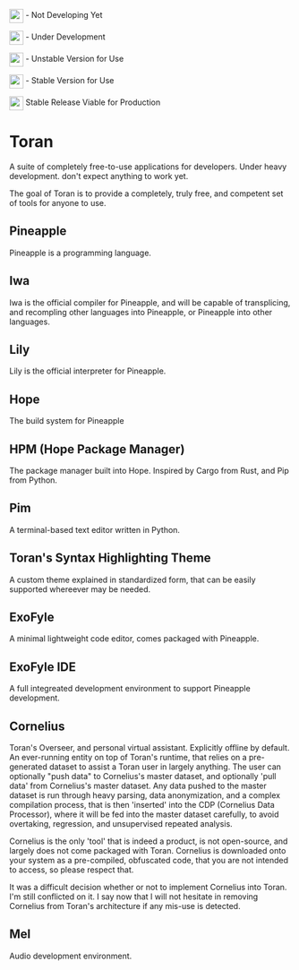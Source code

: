 <img src="https://img.icons8.com/color/48/000000/inactive-state--v1.png" style="width:25px" align="center"/> - Not Developing Yet

<img src="https://img.icons8.com/color/48/000000/work.png" style="width:25px" align="center"/> - Under Development

<img src="https://img.icons8.com/color/48/000000/wet-floor-sign.png" style="width:25px" align="center"/> - Unstable Version for Use

<img src="https://img.icons8.com/plasticine/48/000000/pineapple.png" style="width:25px" align="center"/> - Stable Version for Use

<img src="https://img.icons8.com/color/48/000000/approval--v1.png" style="width:25px" align="center"/> Stable Release Viable for Production


# Toran
A suite of completely free-to-use applications for developers. Under heavy development. don't expect anything to work yet.

The goal of Toran is to provide a completely, truly free, and competent set of tools for anyone to use.

## Pineapple
Pineapple is a programming language.

## Iwa
Iwa is the official compiler for Pineapple, and will be capable of transplicing, and recompling other languages into Pineapple, or Pineapple into other languages.

## Lily
Lily is the official interpreter for Pineapple.

## Hope
The build system for Pineapple

## HPM (Hope Package Manager)
The package manager built into Hope. Inspired by Cargo from Rust, and Pip from Python.

## Pim
A terminal-based text editor written in Python.

## Toran's Syntax Highlighting Theme
A custom theme explained in standardized form, that can be easily supported whereever may be needed.

## ExoFyle
A minimal lightweight code editor, comes packaged with Pineapple.

## ExoFyle IDE
A full integreated development environment to support Pineapple development.

## Cornelius
Toran's Overseer, and personal virtual assistant. Explicitly offline by default. An ever-running entity on top of Toran's runtime, that relies on a pre-generated dataset to assist a Toran user in largely anything. The user can optionally "push data" to Cornelius's master dataset, and optionally 'pull data' from Cornelius's master dataset. Any data pushed to the master dataset is run through heavy parsing, data anonymization, and a complex compilation process, that is then 'inserted' into the CDP (Cornelius Data Processor), where it will be fed into the master dataset carefully, to avoid overtaking, regression, and unsupervised repeated analysis.

Cornelius is the only 'tool' that is indeed a product, is not open-source, and largely does not come packaged with Toran. Cornelius is downloaded onto your system as a pre-compiled, obfuscated code, that you are not intended to access, so please respect that.

It was a difficult decision whether or not to implement Cornelius into Toran. I'm still conflicted on it. I say now that I will not hesitate in removing Cornelius from Toran's architecture if any mis-use is detected.

## Mel
Audio development environment.